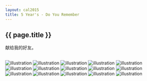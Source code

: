 ```yaml
---
layout: cal2015
title: 5 Year's - Do You Remember
---
```

<h2>{{ page.title }}</h2>

献给我的好友。

<br>

<div>
	<img class = "big" src = "{{site.baseurl}}/photos/2015-02-13/1.jpg" alt = "illustration" />
	<img class = "big" src = "{{site.baseurl}}/photos/2015-02-13/2.jpg" alt = "illustration" />
	<tr>
		<td>
			<img class = "small" src = "{{site.baseurl}}/photos/2015-02-13/3.jpg" alt = "illustration" />
			<img class = "small" src = "{{site.baseurl}}/photos/2015-02-13/4.jpg" alt = "illustration" />
			<img class = "small" src = "{{site.baseurl}}/photos/2015-02-13/5.jpg" alt = "illustration" />
		</td>
		<td>
			<img class = "small" src = "{{site.baseurl}}/photos/2015-02-13/6.jpg" alt = "illustration" />
			<img class = "small" src = "{{site.baseurl}}/photos/2015-02-13/7.jpg" alt = "illustration" />
			<img class = "small" src = "{{site.baseurl}}/photos/2015-02-13/8.jpg" alt = "illustration" />
		</td>
		<td>
			<img class = "small" src = "{{site.baseurl}}/photos/2015-02-13/9.jpg" alt = "illustration" />
			<img class = "small" src = "{{site.baseurl}}/photos/2015-02-13/10.jpg" alt = "illustration" />
			<img class = "small" src = "{{site.baseurl}}/photos/2015-02-13/11.jpg" alt = "illustration" />
		</td>
		<td>
			<img class = "small" src = "{{site.baseurl}}/photos/2015-02-13/12.jpg" alt = "illustration" />
			<img class = "small" src = "{{site.baseurl}}/photos/2015-02-13/13.jpg" alt = "illustration" />
			<img class = "small" src = "{{site.baseurl}}/photos/2015-02-13/14.jpg" alt = "illustration" />
		</td>
	</tr>
	<img class = "big" src = "{{site.baseurl}}/photos/2015-02-13/15.jpg" alt = "illustration" />
</div>
<br>
